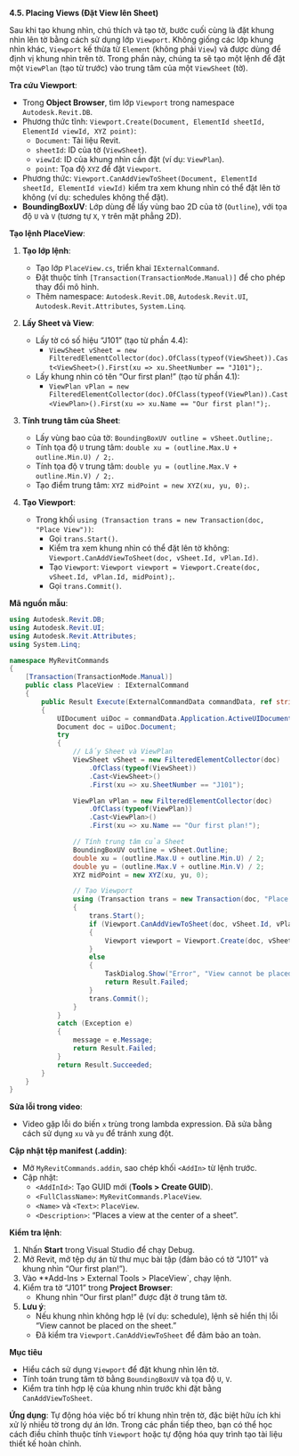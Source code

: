 **4.5. Placing Views (Đặt View lên Sheet)**  

Sau khi tạo khung nhìn, chú thích và tạo tờ, bước cuối cùng là đặt khung nhìn lên tờ bằng cách sử dụng lớp `Viewport`. Không giống các lớp khung nhìn khác, `Viewport` kế thừa từ `Element` (không phải `View`) và được dùng để định vị khung nhìn trên tờ. Trong phần này, chúng ta sẽ tạo một lệnh để đặt một `ViewPlan` (tạo từ trước) vào trung tâm của một `ViewSheet` (tờ).

**Tra cứu Viewport**:  
- Trong **Object Browser**, tìm lớp `Viewport` trong namespace `Autodesk.Revit.DB`.  
- Phương thức tĩnh: `Viewport.Create(Document, ElementId sheetId, ElementId viewId, XYZ point)`:  
  - `Document`: Tài liệu Revit.  
  - `sheetId`: ID của tờ (`ViewSheet`).  
  - `viewId`: ID của khung nhìn cần đặt (ví dụ: `ViewPlan`).  
  - `point`: Tọa độ `XYZ` để đặt `Viewport`.  
- Phương thức: `Viewport.CanAddViewToSheet(Document, ElementId sheetId, ElementId viewId)` kiểm tra xem khung nhìn có thể đặt lên tờ không (ví dụ: schedules không thể đặt).  
- **BoundingBoxUV**: Lớp dùng để lấy vùng bao 2D của tờ (`Outline`), với tọa độ `U` và `V` (tương tự `X`, `Y` trên mặt phẳng 2D).  

**Tạo lệnh PlaceView**:  
1. **Tạo lớp lệnh**:  
   - Tạo lớp `PlaceView.cs`, triển khai `IExternalCommand`.  
   - Đặt thuộc tính `[Transaction(TransactionMode.Manual)]` để cho phép thay đổi mô hình.  
   - Thêm namespace: `Autodesk.Revit.DB`, `Autodesk.Revit.UI`, `Autodesk.Revit.Attributes`, `System.Linq`.  

2. **Lấy Sheet và View**:  
   - Lấy tờ có số hiệu “J101” (tạo từ phần 4.4):  
     - `ViewSheet vSheet = new FilteredElementCollector(doc).OfClass(typeof(ViewSheet)).Cast<ViewSheet>().First(xu => xu.SheetNumber == "J101");`.  
   - Lấy khung nhìn có tên “Our first plan!” (tạo từ phần 4.1):  
     - `ViewPlan vPlan = new FilteredElementCollector(doc).OfClass(typeof(ViewPlan)).Cast<ViewPlan>().First(xu => xu.Name == "Our first plan!");`.  

3. **Tính trung tâm của Sheet**:  
   - Lấy vùng bao của tờ: `BoundingBoxUV outline = vSheet.Outline;`.  
   - Tính tọa độ `U` trung tâm: `double xu = (outline.Max.U + outline.Min.U) / 2;`.  
   - Tính tọa độ `V` trung tâm: `double yu = (outline.Max.V + outline.Min.V) / 2;`.  
   - Tạo điểm trung tâm: `XYZ midPoint = new XYZ(xu, yu, 0);`.  

4. **Tạo Viewport**:  
   - Trong khối `using (Transaction trans = new Transaction(doc, "Place View"))`:  
     - Gọi `trans.Start()`.  
     - Kiểm tra xem khung nhìn có thể đặt lên tờ không: `Viewport.CanAddViewToSheet(doc, vSheet.Id, vPlan.Id)`.  
     - Tạo `Viewport`: `Viewport viewport = Viewport.Create(doc, vSheet.Id, vPlan.Id, midPoint);`.  
     - Gọi `trans.Commit()`.  

**Mã nguồn mẫu**:  
```csharp
using Autodesk.Revit.DB;
using Autodesk.Revit.UI;
using Autodesk.Revit.Attributes;
using System.Linq;

namespace MyRevitCommands
{
    [Transaction(TransactionMode.Manual)]
    public class PlaceView : IExternalCommand
    {
        public Result Execute(ExternalCommandData commandData, ref string message, ElementSet elements)
        {
            UIDocument uiDoc = commandData.Application.ActiveUIDocument;
            Document doc = uiDoc.Document;
            try
            {
                // Lấy Sheet và ViewPlan
                ViewSheet vSheet = new FilteredElementCollector(doc)
                    .OfClass(typeof(ViewSheet))
                    .Cast<ViewSheet>()
                    .First(xu => xu.SheetNumber == "J101");

                ViewPlan vPlan = new FilteredElementCollector(doc)
                    .OfClass(typeof(ViewPlan))
                    .Cast<ViewPlan>()
                    .First(xu => xu.Name == "Our first plan!");

                // Tính trung tâm của Sheet
                BoundingBoxUV outline = vSheet.Outline;
                double xu = (outline.Max.U + outline.Min.U) / 2;
                double yu = (outline.Max.V + outline.Min.V) / 2;
                XYZ midPoint = new XYZ(xu, yu, 0);

                // Tạo Viewport
                using (Transaction trans = new Transaction(doc, "Place View"))
                {
                    trans.Start();
                    if (Viewport.CanAddViewToSheet(doc, vSheet.Id, vPlan.Id))
                    {
                        Viewport viewport = Viewport.Create(doc, vSheet.Id, vPlan.Id, midPoint);
                    }
                    else
                    {
                        TaskDialog.Show("Error", "View cannot be placed on the sheet.");
                        return Result.Failed;
                    }
                    trans.Commit();
                }
            }
            catch (Exception e)
            {
                message = e.Message;
                return Result.Failed;
            }
            return Result.Succeeded;
        }
    }
}
```

**Sửa lỗi trong video**:  
- Video gặp lỗi do biến `x` trùng trong lambda expression. Đã sửa bằng cách sử dụng `xu` và `yu` để tránh xung đột.  

**Cập nhật tệp manifest (.addin)**:  
- Mở `MyRevitCommands.addin`, sao chép khối `<AddIn>` từ lệnh trước.  
- Cập nhật:  
  - `<AddInId>`: Tạo GUID mới (**Tools > Create GUID**).  
  - `<FullClassName>`: `MyRevitCommands.PlaceView`.  
  - `<Name>` và `<Text>`: `PlaceView`.  
  - `<Description>`: “Places a view at the center of a sheet”.  

**Kiểm tra lệnh**:  
1. Nhấn **Start** trong Visual Studio để chạy Debug.  
2. Mở Revit, mở tệp dự án từ thư mục bài tập (đảm bảo có tờ “J101” và khung nhìn “Our first plan!”).  
3. Vào **Add-Ins > External Tools > PlaceView`, chạy lệnh.  
4. Kiểm tra tờ “J101” trong **Project Browser**:  
   - Khung nhìn “Our first plan!” được đặt ở trung tâm tờ.  
5. **Lưu ý**:  
   - Nếu khung nhìn không hợp lệ (ví dụ: schedule), lệnh sẽ hiển thị lỗi “View cannot be placed on the sheet.”  
   - Đã kiểm tra `Viewport.CanAddViewToSheet` để đảm bảo an toàn.  

**Mục tiêu**  
- Hiểu cách sử dụng `Viewport` để đặt khung nhìn lên tờ.  
- Tính toán trung tâm tờ bằng `BoundingBoxUV` và tọa độ `U`, `V`.  
- Kiểm tra tính hợp lệ của khung nhìn trước khi đặt bằng `CanAddViewToSheet`.  

**Ứng dụng**: Tự động hóa việc bố trí khung nhìn trên tờ, đặc biệt hữu ích khi xử lý nhiều tờ trong dự án lớn. Trong các phần tiếp theo, bạn có thể học cách điều chỉnh thuộc tính `Viewport` hoặc tự động hóa quy trình tạo tài liệu thiết kế hoàn chỉnh.